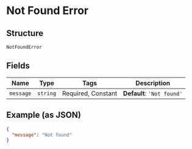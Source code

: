 
# Not Found Error

## Structure

`NotFoundError`

## Fields

| Name | Type | Tags | Description |
|  --- | --- | --- | --- |
| `message` | `string` | Required, Constant | **Default**: `'Not found'` |

## Example (as JSON)

```json
{
  "message": "Not found"
}
```

